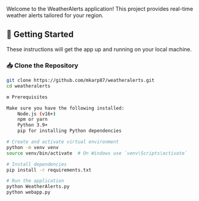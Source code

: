 Welcome to the WeatherAlerts application! This project provides real-time weather alerts tailored for your region.

## 🚀 Getting Started

These instructions will get the app up and running on your local machine.

### 📥 Clone the Repository

```bash
git clone https://github.com/mkarp87/weatheralerts.git
cd weatheralerts

⚙️ Prerequisites

Make sure you have the following installed:
    Node.js (v16+)
    npm or yarn
    Python 3.9+ 
    pip for installing Python dependencies

# Create and activate virtual environment
python -m venv venv
source venv/bin/activate  # On Windows use `venv\Scripts\activate`

# Install dependencies
pip install -r requirements.txt

# Run the application
python WeatherAlerts.py
python webapp.py
